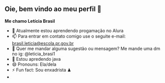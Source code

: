## Oie, bem vindo ao meu perfil 👋

**Me chamo Letícia Brasil** 


- 🌱 Atualmente estou aprendendo progamação no Alura
- 📫 Para entrar em contato comigo use o seguite e-mail: brasil.leticia@escola.pr.gov.br
- 🎁 Quer me mandar alguma sugestão ou mensagem? Me mande uma dm no ig: @leticia_brasi1
- 🐗 Estou apredendo java 
- 😄 Pronouns: Ela/dela
- ⚡ Fun fact: Sou enxadrista ♟
- 
